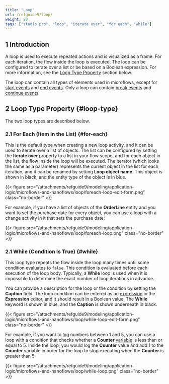 ```yaml
---
title: "Loop"
url: /refguide9/loop/
weight: 80
tags: ["studio pro", "loop", "iterate over", "for each", "while"]
---
```


## 1 Introduction

A loop is used to execute repeated actions and is visualized as a frame. For each iteration, the flow inside the loop is executed. The loop can be configured to iterate over a list or be based on a Boolean expression. For more information, see the [Loop Type Property](#loop-type) section below.

The loop can contain all types of elements used in microflows, except for [start events](/refguide9/start-event/) and [end events](/refguide9/end-event/). Only a loop can contain [break events](/refguide9/break-event/) and [continue events](/refguide9/continue-event/).

## 2 Loop Type Property {#loop-type}

The two loop types are described below.

### 2.1 For Each (Item in the List) {#for-each}

This is the default type when creating a new loop activity, and it can be used to iterate over a list of objects. The list can be configured by setting the **Iterate over** property to a list in your flow scope, and for each object in the list, the flow inside the loop will be executed. The iterator (which looks the same as a parameter) represents the current object in the list for each iteration, and it can be renamed by setting **Loop object name**. This object is shown in black, and the entity type of the object is in blue.

{{< figure src="/attachments/refguide9/modeling/application-logic/microflows-and-nanoflows/loop/foreach-loop-edit-form.png" class="no-border" >}}

For example, if you have a list of objects of the **OrderLine** entity and you want to set the purchase date for every object, you can use a loop with a change activity in it that sets the purchase date:

{{< figure src="/attachments/refguide9/modeling/application-logic/microflows-and-nanoflows/loop/foreach-loop.png" class="no-border" >}}

### 2.1 While (Condition Is True) {#while}

This loop type repeats the flow inside the loop many times until some condition evaluates to `false`. This condition is evaluated before each execution of the loop body. Typically, a **While** loop is used when it is impossible to determine the exact number of loop iterations in advance.

You can provide a description for the loop or the condition by setting the **Caption** field. The loop condition can be entered as an [expression](/refguide9/expressions/) in the **Expression** editor, and it should result in a Boolean value. The **While** keyword is shown in blue, and the **Caption** is shown underneath in black.

{{< figure src="/attachments/refguide9/modeling/application-logic/microflows-and-nanoflows/loop/while-loop-edit-form.png" class="no-border" >}}

For example, if you want to [log](/refguide9/log-message/) numbers between 1 and 5, you can use a loop with a condition that checks whether a **Counter** [variable](/refguide9/variable-activities/) is less than or equal to 5. Inside the loop, you would log the **Counter** value and add 1 to the **Counter** variable in order for the loop to stop executing when the **Counter** is greater than 5:

{{< figure src="/attachments/refguide9/modeling/application-logic/microflows-and-nanoflows/loop/while-loop.png" class="no-border" >}}
